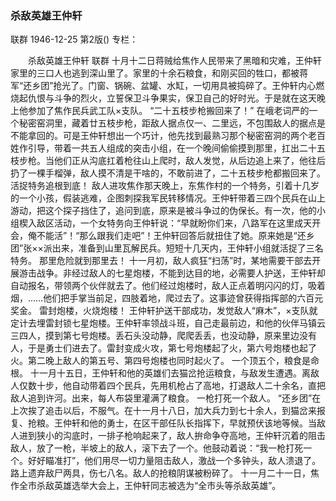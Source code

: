 ### 杀敌英雄王仲轩
联群
1946-12-25
第2版()
专栏：

　　杀敌英雄王仲轩
    联群
    十月十二日蒋贼给焦作人民带来了黑暗和灾难，王仲轩家里的三口人也逃到深山里了。家里的十余石粮食，和刚买回的牲口，都被蒋军“还乡团”抢光了。门窗、锅碗、盆罐、水缸，一切用具被捣碎了。王仲轩内心燃烧起仇恨与斗争的烈火，立誓保卫斗争果实，保卫自己的好时光。于是就在这天晚上他参加了焦作民兵武工队×支队。
    “二十五枝步枪搬回来了！”
    在峨老词严的一个秘密窑洞里，藏着廿五枝步枪，距敌人据点仅一、二里远，不包围敌人的据点是不能拿回的。可是王仲轩想出一个巧计，他先找到最熟习那个秘密窑洞的两个老百姓作引导，带着一共五人组成的突击小组，在一个晚间偷偷摸到那里，扛出二十五枝步枪。当他们正从沟底扛着枪往山上爬时，敌人发觉，从后边追上来了，他往后扔了一棵手榴弹，敌人摸不清是干啥的，不敢前进了，二十五枝步枪都搬回来了。
    活捉特务追根到底！
    敌人进攻焦作那天晚上，东焦作村的一个特务，引着十几岁的一个小孩，假装逃难，企图刺探我军民转移情况。王仲轩带着三四个民兵在山上游动，把这个探子挡住了，追问到底，原来是被斗争过的伪保长。有一次，他的小组楔入敌区活动，一个女特务向王仲轩说：“早就盼你们来，八路军在这里成天开会，俺不能活”！“那么跟我们走吧”！王仲轩回答后就扭住了她。原来她是“还乡团”张××派出来，准备到山里瓦解民兵。短短十几天内，王仲轩小组就活捉了三名特务。
    那里危险就到那里去！
    十一月初，敌人疯狂“扫荡”时，某地需要干部去开展游击战争。非经过敌人的七星炮楼，不能到达目的地，必需要人护送，王仲轩却自动报名，带领两个伙伴就去了。他们经过炮楼时，敌人正点着明闪闪的灯，吸着烟，……他们把手掌当前足，四肢着地，爬过去了。这事迹曾获得指挥部的六百元奖金。
    雷封炮楼，火烧炮楼！
    王仲轩护送干部成功，发觉敌人“麻木”，×支队就定计去埋雷封锁七星炮楼。王仲轩率领战斗班，自己走最前边，和他的伙伴马镇云三四人，摸到第七号炮楼。丢石头没动静，爬爬丢丢，也没动静，原来里边没有人，于是勇士们进去了。雷封变成火攻，第七号炮楼起了火，第六号炮楼也起了火。第二晚上敌人的第五号、第四号炮楼也同时起火了。
    一个顶五个，粮食是命根。
    十一月十五日，王仲轩和他的英雄们去猫岔抢运粮食，与敌发生遭遇。离敌人仅数十步，他自动带着四个民兵，先用机枪占了高地，打退敌人二十余名，直把敌人追到许河。出来，每人布袋里灌满了粮食。
    一枪打死一个敌人。
    “还乡团”在上次挨了追击以后，不服气。在十一月十八日，加大兵力到七十余人，到猫岔来报复、抢粮。王仲轩和他的勇士，在区干部任队长指挥下，早就预伏该地等候。当敌人进到狭小的沟底时，一排子枪响起来了，敌人拚命争夺高地，王仲轩沉着的阻击敌人，放了一枪，半坡上的敌人，滚下去了一个。他鼓动着说：“我一枪打死一个。好好瞄准打”，他们用尽一切力量阻击敌人，激战一个多钟头，敌人溃退了。路上遗弃敌尸两具，伤七八名。敌人的抢粮阴谋被粉碎了。
    十一月二十一日，焦作全市杀敌英雄选举大会上，王仲轩同志被选为“全市头等杀敌英雄”。
